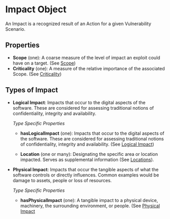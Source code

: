 # Impact Object

An Impact is a recognized result of an Action for a given Vulnerability Scenario. 

## Properties
- **Scope** (one):  A coarse measure of the level of impact an exploit could have on a target. (See [Scope](../values/scope.md)) <br />
- **Criticality** (one): A measure of the relative importance of the associated Scope. (See [Criticality](../values/criticality.md)) <br />

## Types of Impact

- **Logical Impact**: Impacts that occur to the digital aspects of the software. These are considered for assessing traditional notions of confidentiality, integrity and availability.  <br />

    *Type Specific Properties*
  - **hasLogicalImpact** (one): Impacts that occur to the digital aspects of the software. These are considered for assessing traditional notions of confidentiality, integrity and availability. (See [Logical Impact](../values/logical-impact.md))  <br />

  - **Location** (one or many): Designating the specific area or location impacted. Serves as supplemental information (See [Locations](../values/location.md)). <br />
 

- **Physical Impact**: Impacts that occur the tangible aspects of what the software controls or directly influences. Common examples would be damage to assets, people or loss of resources. <br />

  *Type Specific Properties*
  - **hasPhysicalImpact** (one): A tangible impact to a physical device, machinery, the surrounding environment, or people. (See [Physical Impact](../values/physical-impact.md) <br />

